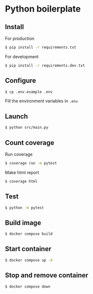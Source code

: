 # Python boilerplate

## Install

For production
```bash
$ pip install -r requirements.txt
```

For development
```bash
$ pip install -r requirements.dev.txt
```

## Configure

```bash
$ cp .env.example .env
```

Fill the environment variables in `.env`

## Launch

```bash
$ python src/main.py
```

## Count coverage

Run coverage
```bash
$ coverage run -m pytest
```

Make html report
```bash
$ coverage html
```

## Test

```bash
$ python -m pytest
```

## Build image
```bash
$ docker compose build
```

## Start container
```bash
$ docker compose up -d
```

## Stop and remove container
```bash
$ docker compose down
```
